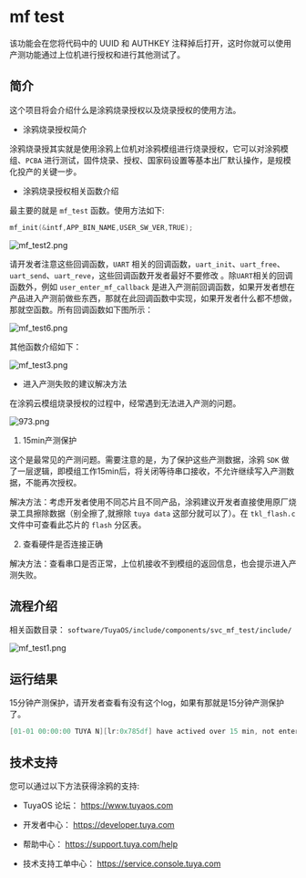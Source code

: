 # mf test

该功能会在您将代码中的 UUID 和 AUTHKEY 注释掉后打开，这时你就可以使用产测功能通过上位机进行授权和进行其他测试了。

##  简介

这个项目将会介绍什么是涂鸦烧录授权以及烧录授权的使用方法。

* 涂鸦烧录授权简介
  
涂鸦烧录授其实就是使用涂鸦上位机对涂鸦模组进行烧录授权，它可以对涂鸦模组、`PCBA` 进行测试，固件烧录、授权、国家码设置等基本出厂默认操作，是规模化投产的关键一步。

* 涂鸦烧录授权相关函数介绍

最主要的就是 `mf_test` 函数。使用方法如下:
```c
mf_init(&intf,APP_BIN_NAME,USER_SW_VER,TRUE);
```
![mf_test2.png](https://airtake-public-data-1254153901.cos.ap-shanghai.myqcloud.com/content-platform/hestia/16617588599c552164814.png)

请开发者注意这些回调函数，`UART` 相关的回调函数，`uart_init`、`uart_free`、`uart_send`、`uart_reve`，这些回调函数开发者最好不要修改 。除`UART`相关的回调函数外，例如 `user_enter_mf_callback` 是进入产测前回调函数，如果开发者想在产品进入产测前做些东西，那就在此回调函数中实现，如果开发者什么都不想做，那就空函数。所有回调函数如下图所示：

![mf_test6.png](https://airtake-public-data-1254153901.cos.ap-shanghai.myqcloud.com/content-platform/hestia/1661761987a0f62c1689a.png)


其他函数介绍如下：

![mf_test3.png](https://airtake-public-data-1254153901.cos.ap-shanghai.myqcloud.com/content-platform/hestia/1661759702fea067598ab.png)

* 进入产测失败的建议解决方法
  
在涂鸦云模组烧录授权的过程中，经常遇到无法进入产测的问题。

![973.png](https://airtake-public-data-1254153901.cos.ap-shanghai.myqcloud.com/content-platform/hestia/16617598018a09068bc79.png)

1. 15min产测保护

这个是最常见的产测问题。需要注意的是，为了保护这些产测数据，涂鸦 `SDK` 做了一层逻辑，即模组工作15min后，将关闭等待串口接收，不允许继续写入产测数据，不能再次授权。

解决方法：考虑开发者使用不同芯片且不同产品，涂鸦建议开发者直接使用原厂烧录工具擦除数据（别全擦了,就擦除 `tuya data` 这部分就可以了）。在 `tkl_flash.c` 文件中可查看此芯片的 `flash` 分区表。

2. 查看硬件是否连接正确

解决方法：查看串口是否正常，上位机接收不到模组的返回信息，也会提示进入产测失败。

## 流程介绍
相关函数目录：
`software/TuyaOS/include/components/svc_mf_test/include/`

![mf_test1.png](https://airtake-public-data-1254153901.cos.ap-shanghai.myqcloud.com/content-platform/hestia/166177338011fbf7913e6.png)

## 运行结果
15分钟产测保护，请开发者查看有没有这个log，如果有那就是15分钟产测保护了。
```c
[01-01 00:00:00 TUYA N][lr:0x785df] have actived over 15 min, not enter mf_init
```

## 技术支持

您可以通过以下方法获得涂鸦的支持:

- TuyaOS 论坛： https://www.tuyaos.com

- 开发者中心： https://developer.tuya.com

- 帮助中心： https://support.tuya.com/help

- 技术支持工单中心： https://service.console.tuya.com
